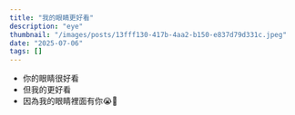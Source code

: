 ```yaml
---
title: "我的眼睛更好看"
description: "eye"
thumbnail: "/images/posts/13fff130-417b-4aa2-b150-e837d79d331c.jpeg"
date: "2025-07-06"
tags: []
---
```

- 你的眼睛很好看
- 但我的更好看
- 因為我的眼睛裡面有你😭🫵
